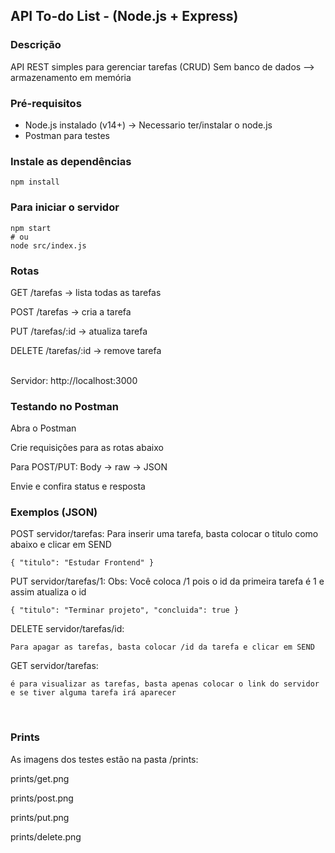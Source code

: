 ## API To-do List - (Node.js + Express)


###  Descrição
API REST simples para gerenciar tarefas (CRUD)
Sem banco de dados —> armazenamento em memória

### Pré-requisitos
- Node.js instalado (v14+) -> Necessario ter/instalar o node.js
- Postman para testes

### Instale as dependências
```
npm install
```

### Para iniciar o servidor
```
npm start
# ou
node src/index.js
```

### Rotas

GET /tarefas -> lista todas as tarefas

POST /tarefas -> cria a tarefa

PUT /tarefas/:id -> atualiza tarefa

DELETE /tarefas/:id -> remove tarefa

<br>
Servidor: http://localhost:3000

### Testando no Postman

Abra o Postman

Crie requisições para as rotas abaixo

Para POST/PUT: Body → raw → JSON

Envie e confira status e resposta
<br>
### Exemplos (JSON)

POST servidor/tarefas:
Para inserir uma tarefa, basta colocar o titulo como abaixo e clicar em SEND
```
{ "titulo": "Estudar Frontend" }
```

PUT servidor/tarefas/1:
Obs: Você coloca /1 pois o id da primeira tarefa é 1 e assim atualiza o id
```
{ "titulo": "Terminar projeto", "concluida": true }
```

DELETE servidor/tarefas/id:
```
Para apagar as tarefas, basta colocar /id da tarefa e clicar em SEND
```

GET servidor/tarefas:
```
é para visualizar as tarefas, basta apenas colocar o link do servidor e se tiver alguma tarefa irá aparecer
```
<br>

### Prints 

As imagens dos testes estão na pasta /prints:

prints/get.png

prints/post.png

prints/put.png

prints/delete.png





